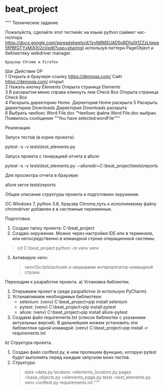 # beat_project
"""
Техническое задание.

Пожалуйста, сделайте этот тесткейс на языке python (займет час-полтора https://docs.google.com/spreadsheets/d/1zyN8MSUAD5pRDfu0t1ZZzLlgwa5fPBfGTYxMiXXI2cI/edit?usp=sharing) используя паттерн PageObject и библиотеку webdriver manager.

	Браузер Chrome и Firefox		
			
Шаг	Действие	                                       ОР 	
1	Открыть в браузере ссылку https://demoqa.com/	       Сайт https://demoqa.com/ открыт	
2	Нажать кнопку Elements	                               Открыта страница Elements	
3	В раскрытом меню справа кликнуть лкм Check Box	       Открыта страница Check Box	
4	Раскрыть директорию Home. 	                       Директория Home раскрыта	
5	Раскрыть директорию Downloads 	                       Директория Downloads раскрыта	
6	Выбрать чекбокс Word File.doc	                       "Чекбокс файла Word File.doc выбран. 
                                                                Появилось сообщение ""You have selected:wordFile"""	
			


Реализация.

Запуск тестов (в корне проекта):

 pytest -s -v tests\test_elements.py
 
Запуск проекта с генерацией отчета в allure:

  pytest -s -v tests\test_elements.py --alluredir=C:\beat_project\tests\reports

Для просмотра отчета в браузере:

  allure serve tests\reports
  


Общее описание структуры проекта и подготовкеи окружения.

 ОС Windows 7, python 3.8, браузер Chrome,путь к исполняемому файлу  chromdriver добавлен в в системные переменные.

Подготовка.

1. Создаю папку проекта:
	C:\beat_project
2. Создаю окружение. Можно через настройки IDE или в терминале, или непосредственно в командной строке операционной системы:
>cd C:\beat_project
> python -m venv venv
3. Активирую venv:
	> venv\Scripts\activate
   и закрываем интерпретатор командной строки.

Переходим к разработке проекта.
a) Установка библиотек.

1. Открываем проект в среде разработки (я использую PyCharm).
2. Устанавливаем необходимые библиотеки:
	- selenium:
		(venv) C:\beat_project>pip install selenium
	- pytest:
		(venv) C:\beat_project>pip install pytest
	- allure:
		(venv) C:\beat_project>pip install allure-pytest
3. Создаем файл requirements.txt (список библиотек с указанием актуальных версий). В дальнейшем можем установить эти библиотеки одной командой:
	(venv) C:\beat_project>pip install –r requirements.txt

b) Структура проекта.

1. Создаю файл conftest.py, в нем пропишем функцию, которую pytest будет выполнять перед каждым запуском моих тестов.
2. Структура:
	>data
		>data.py
	>locators
		>elements_locators.py
	>pages
		>base_objects.py
		>elements_page.py
	>tests
		>test_elements.py
	>venv
	conftest.py
	requirements.txt
"""
